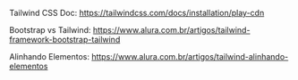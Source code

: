 Tailwind CSS Doc: https://tailwindcss.com/docs/installation/play-cdn

Bootstrap vs Tailwind: https://www.alura.com.br/artigos/tailwind-framework-bootstrap-tailwind

Alinhando Elementos: https://www.alura.com.br/artigos/tailwind-alinhando-elementos